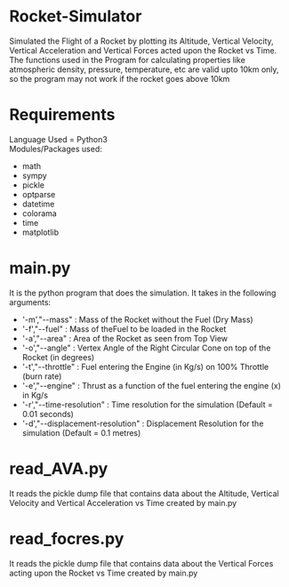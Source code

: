 # Rocket-Simulator
Simulated the Flight of a Rocket by plotting its Altitude, Vertical Velocity, Vertical Acceleration and Vertical Forces acted upon the Rocket vs Time. <br />
The functions used in the Program for calculating properties like atmospheric density, pressure, temperature, etc are valid upto 10km only, so the program may not work if the rocket goes above 10km

# Requirements
Language Used = Python3<br />
Modules/Packages used:
* math
* sympy
* pickle
* optparse
* datetime
* colorama
* time
* matplotlib

# main.py
It is the python program that does the simulation.
It takes in the following arguments:
* '-m',"--mass" : Mass of the Rocket without the Fuel (Dry Mass)
* '-f',"--fuel" : Mass of theFuel to be loaded in the Rocket
* '-a',"--area" : Area of the Rocket as seen from Top View
* '-o',"--angle" : Vertex Angle of the Right Circular Cone on top of the Rocket (in degrees)
* '-t',"--throttle" : Fuel entering the Engine (in Kg/s) on 100% Throttle (burn rate)
* '-e',"--engine" : Thrust as a function of the fuel entering the engine (x) in Kg/s
* '-r',"--time-resolution" : Time resolution for the simulation (Default = 0.01 seconds)
* '-d',"--displacement-resolution" : Displacement Resolution for the simulation (Default = 0.1 metres)

# read_AVA.py
It reads the pickle dump file that contains data about the Altitude, Vertical Velocity and Vertical Acceleration vs Time created by main.py

# read_focres.py
It reads the pickle dump file that contains data about the Vertical Forces acting upon the Rocket vs Time created by main.py
